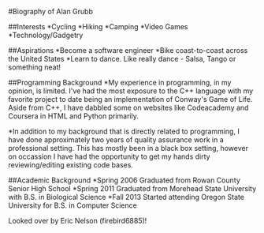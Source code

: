 #Biography of Alan Grubb

##Interests
*Cycling
*Hiking
*Camping
*Video Games
*Technology/Gadgetry

##Aspirations
*Become a software engineer
*Bike coast-to-coast across the United States
*Learn to dance. Like really dance - Salsa, Tango or something neat!

##Programming Background
*My experience in programming, in my opinion, is limited. 
I've had the most exposure to the C++ language with my favorite 
project to date being an implementation of Conway's Game of Life. 
Aside from C++, I have dabbled some on websites like Codeacademy
and Coursera in HTML and Python primarily. 

*In addition to my background that is directly related to
programming, I have done approximately two years of quality
assurance work in a professional setting. This has mostly been
in a black box setting, however on occassion I have had the 
opportunity to get my hands dirty reviewing/editing existing
code bases.

##Academic Background
*Spring 2006 Graduated from Rowan County Senior High School
*Spring 2011 Graduated from Morehead State University with B.S. in Biological Science
*Fall 2013 Started attending Oregon State University for B.S. in Computer Science

Looked over by Eric Nelson (firebird6885)!
